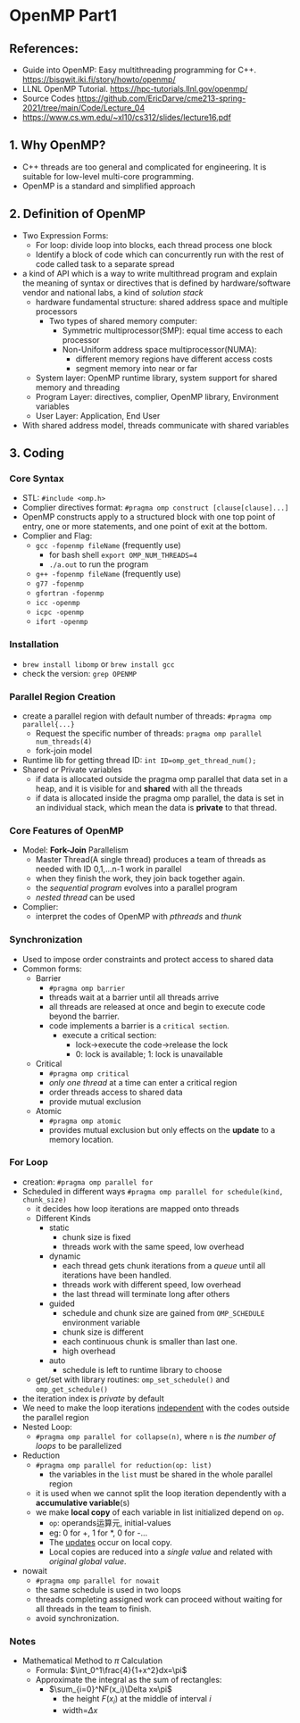 # OpenMP Part1

## References:

- Guide into OpenMP: Easy multithreading programming for C++. <https://bisqwit.iki.fi/story/howto/openmp/>
- LLNL OpenMP Tutorial. <https://hpc-tutorials.llnl.gov/openmp/>
- Source Codes <https://github.com/EricDarve/cme213-spring-2021/tree/main/Code/Lecture_04>
- <https://www.cs.wm.edu/~xl10/cs312/slides/lecture16.pdf>


## 1. Why OpenMP?

- C++ threads are too general and complicated for engineering. It is suitable for low-level multi-core programming.
- OpenMP is a standard and simplified approach

## 2. Definition of OpenMP

- Two Expression Forms:
  - For loop: divide loop into blocks, each thread process one block
  - Identify a block of code which can concurrently run with the rest of code called task to a separate spread
- a kind of API which is a way to write multithread program and explain the meaning of syntax or directives that is defined by hardware/software vendor and national labs, a kind of *solution stack*
  - hardware fundamental structure: shared address space and multiple processors
    - Two types of shared memory computer:
      - Symmetric multiprocessor(SMP): equal time access to each processor
      - Non-Uniform address space multiprocessor(NUMA): 
        - different memory regions have different access costs
        - segment memory into near or far
  - System layer: OpenMP runtime library, system support for shared memory and threading
  - Program Layer: directives, complier, OpenMP library, Environment variables
  - User Layer: Application, End User
- With shared address model, threads communicate with shared variables

## 3. Coding

### Core Syntax

- STL: `#include <omp.h>`
- Complier directives format: `#pragma omp construct [clause[clause]...]`
- OpenMP constructs apply to a structured block with one top point of entry, one or more statements, and one point of exit at the bottom.
- Complier and Flag:
  - `gcc -fopenmp fileName` (frequently use)
    - for bash shell `export OMP_NUM_THREADS=4`
    - `./a.out` to run the program
  - `g++ -fopenmp fileName` (frequently use)
  - `g77 -fopenmp`
  - `gfortran -fopenmp`
  - `icc -openmp`
  - `icpc -openmp` 
  - `ifort -openmp`


### Installation

- `brew install libomp` or `brew install gcc`
- check the version: `grep OPENMP`

### Parallel Region Creation

- create a parallel region with default number of threads: `#pragma omp parallel{...}`
  - Request the specific number of threads: `pragma omp parallel num_threads(4)`
  - fork-join model
- Runtime lib for getting thread ID: `int ID=omp_get_thread_num();`
- Shared or Private variables
  - if data is allocated outside the pragma omp parallel that data set in a heap, and it is visible for and **shared** with all the threads
  - if data is allocated inside the pragma omp parallel, the data is set in an individual stack, which mean the data is **private** to that thread.

### Core Features of OpenMP

- Model: **Fork-Join** Parallelism
  - Master Thread(A single thread) produces a team of threads as needed with ID 0,1,...n-1 work in parallel
  - when they finish the work, they join back together again.
  - the *sequential program* evolves into a parallel program
  - *nested thread* can be used
- Complier:
  - interpret the codes of OpenMP with *pthreads* and *thunk*

### Synchronization

- Used to impose order constraints and protect access to shared data
- Common forms:
  - Barrier
    - `#pragma omp barrier`
    - threads wait at a barrier until all threads arrive
    - all threads are released at once and begin to execute code beyond the barrier.
    - code implements a barrier is a `critical section`.
      - execute a critical section:
        - lock->execute the code->release the lock
        - 0: lock is available; 1: lock is unavailable
  - Critical
    - `#pragma omp critical`
    - *only one thread* at a time can enter a critical region
    - order threads access to shared data
    - provide mutual exclusion
  - Atomic
    - `#pragma omp atomic`
    - provides mutual exclusion but only effects on the **update** to a memory location.


### For Loop

- creation: `#pragma omp parallel for`
- Scheduled in different ways `#pragma omp parallel for schedule(kind, chunk_size)`
  - it decides how loop iterations are mapped onto threads
  - Different Kinds
    - static
      - chunk size is fixed
      - threads work with the same speed, low overhead
    - dynamic
      - each thread gets chunk iterations from a *queue* until all iterations have been handled.
      - threads work with different speed, low overhead
      - the last thread will terminate long after others
    - guided
      - schedule and chunk size are gained from `OMP_SCHEDULE` environment variable
      - chunk size is different 
      - each continuous chunk is smaller than last one.
      - high overhead
    - auto
      - schedule is left to runtime library to choose
  - get/set with library routines: `omp_set_schedule()` and `omp_get_schedule()`
- the iteration index is *private* by default
- We need to make the loop iterations <u>independent</u> with the codes outside the parallel region
- Nested Loop:
  - `#pragma omp parallel for collapse(n)`, where `n` is *the number of loops* to be parallelized
- Reduction
  - `#pragma omp parallel for reduction(op: list)`
    - the variables in the `list` must be shared in the whole parallel region
  - it is used when we cannot split the loop iteration dependently with a **accumulative variable**(s)
  - we make **local copy** of each variable in list initialized depend on `op`. 
    - `op`: operands运算元, initial-values
    - eg: 0 for +, 1 for *, 0 for -...
    - The <u>updates</u> occur on local copy.
    - Local copies are reduced into a *single value* and related with *original global value*.
- nowait
  - `#pragma omp parallel for nowait`
  - the same schedule is used in two loops
  - threads completing assigned work can proceed without waiting for all threads in the team to finish.
  - avoid synchronization.

### Notes

- Mathematical Method to $\pi$ Calculation
  - Formula: $\int_0^1\frac{4}{1+x^2}dx=\pi$
  - Approximate the integral as the sum of rectangles:
    - $\sum_{i=0}^NF(x_i)\Delta x≈\pi$
      - the height $F(x_i)$ at the middle of interval $i$
      - width=$\Delta x$
